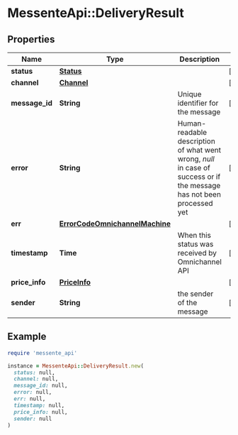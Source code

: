 # MessenteApi::DeliveryResult

## Properties

| Name | Type | Description | Notes |
| ---- | ---- | ----------- | ----- |
| **status** | [**Status**](Status.md) |  | [optional] |
| **channel** | [**Channel**](Channel.md) |  | [optional] |
| **message_id** | **String** | Unique identifier for the message | [optional] |
| **error** | **String** | Human-readable description of what went wrong, *null* in case of success or if the message has not been processed yet | [optional] |
| **err** | [**ErrorCodeOmnichannelMachine**](ErrorCodeOmnichannelMachine.md) |  | [optional] |
| **timestamp** | **Time** | When this status was received by Omnichannel API | [optional] |
| **price_info** | [**PriceInfo**](PriceInfo.md) |  | [optional] |
| **sender** | **String** | the sender of the message | [optional] |

## Example

```ruby
require 'messente_api'

instance = MessenteApi::DeliveryResult.new(
  status: null,
  channel: null,
  message_id: null,
  error: null,
  err: null,
  timestamp: null,
  price_info: null,
  sender: null
)
```

